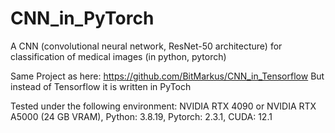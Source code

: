 # CNN_in_PyTorch
 A CNN (convolutional neural network, ResNet-50 architecture) for classification of medical images (in python, pytorch) 

 Same Project as here: https://github.com/BitMarkus/CNN_in_Tensorflow
 But instead of Tensorflow it is written in PyToch

Tested under the following environment: NVIDIA RTX 4090 or NVIDIA RTX A5000 (24 GB VRAM), Python: 3.8.19, Pytorch: 2.3.1, CUDA: 12.1